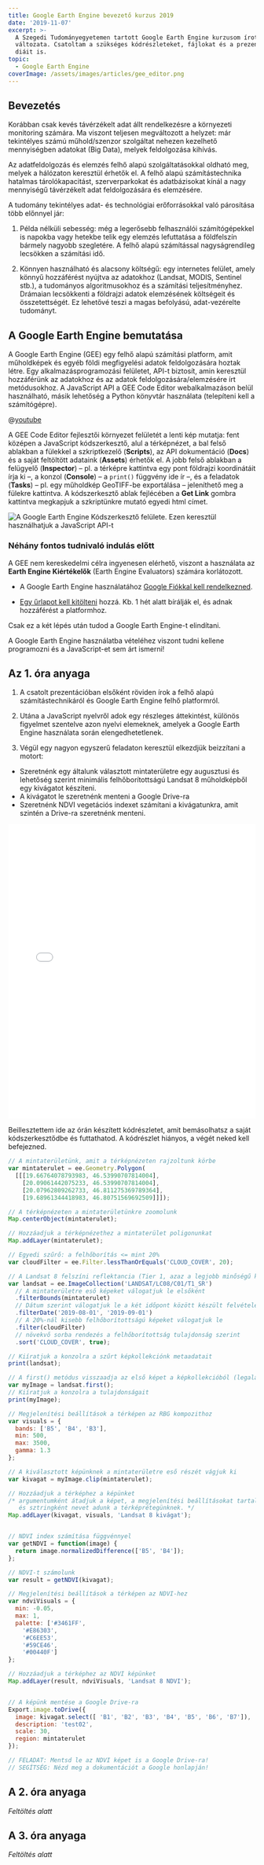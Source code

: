 ```yaml
---
title: Google Earth Engine bevezető kurzus 2019
date: '2019-11-07'
excerpt: >-
  A Szegedi Tudományegyetemen tartott Google Earth Engine kurzusom írott
  változata. Csatoltam a szükséges kódrészleteket, fájlokat és a prezentációm
  diáit is.
topic:
  - Google Earth Engine
coverImage: /assets/images/articles/gee_editor.png
---
```

## Bevezetés

Korábban csak kevés távérzékelt adat állt rendelkezésre a környezeti monitoring számára. Ma viszont teljesen megváltozott a helyzet: már tekintélyes számú műhold/szenzor szolgáltat nehezen kezelhető mennyiségben adatokat (Big Data), melyek feldolgozása kihívás.

Az adatfeldolgozás és elemzés felhő alapú szolgáltatásokkal oldható meg, melyek a hálózaton keresztül érhetők el. A felhő alapú számítástechnika hatalmas tárolókapacitást, szerverparkokat és adatbázisokat kínál a nagy mennyiségű távérzékelt adat feldolgozására és elemzésére.

A tudomány tekintélyes adat- és technológiai erőforrásokkal való párosítása több előnnyel jár:
1. Példa nélküli sebesség: még a legerősebb felhasználói számítógépekkel is napokba vagy hetekbe telik egy elemzés lefuttatása a földfelszín bármely nagyobb szegletére. A felhő alapú számítással nagyságrendileg lecsökken a számítási idő.

2. Könnyen használható és alacsony költségű: egy internetes felület, amely könnyű hozzáférést nyújtva az adatokhoz (Landsat, MODIS, Sentinel stb.), a tudományos algoritmusokhoz és a számítási teljesítményhez. Drámaian lecsökkenti a földrajzi adatok elemzésének költségeit és összetettségét. Ez lehetővé teszi a magas befolyású, adat-vezérelte tudományt.

## A Google Earth Engine bemutatása
A Google Earth Engine (GEE) egy felhő alapú számítási platform, amit műholdképek és egyéb földi megfigyelési adatok feldolgozására hoztak létre. Egy alkalmazásprogramozási felületet, API-t biztosít, amin keresztül hozzáférünk az adatokhoz és az adatok feldolgozására/elemzésére írt metódusokhoz. A JavaScript API a GEE Code Editor webalkalmazáson belül használható, másik lehetőség a Python könyvtár használata (telepíteni kell a számítógépre).

@[youtube](4E6yQLoGO2o)

A GEE Code Editor fejlesztői környezet felületét a lenti kép mutatja: fent középen a JavaScript kódszerkesztő, alul a térképnézet, a bal felső ablakban a fülekkel a szkriptkezelő (**Scripts**), az API dokumentáció (**Docs**) és a saját feltöltött adataink (**Assets**) érhetők el. A jobb felső ablakban a felügyelő (**Inspector**) – pl. a térképre kattintva egy pont földrajzi koordinátáit írja ki –, a konzol (**Console**) – a `print()` függvény ide ír –, és a feladatok (**Tasks**) – pl. egy műholdkép GeoTIFF-be exportálása – jeleníthető meg a fülekre kattintva. A kódszerkesztő ablak fejlécében a **Get Link** gombra kattintva megkapjuk a szkriptünkre mutató egyedi html címet.

![A Google Earth Engine Kódszerkesztő felülete. Ezen keresztül használhatjuk a JavaScript API-t](/assets/images/articles/gee_editor.png)

### Néhány fontos tudnivaló indulás előtt

A GEE nem kereskedelmi célra ingyenesen elérhető, viszont a használata az **Earth Engine Kiértékelők** (Earth Engine Evaluators) számára korlátozott.* A Google Earth Engine használatához [Google Fiókkal kell rendelkezned](https://accounts.google.com/SignUp?hl=hu).* [Egy űrlapot kell kitölteni](https://signup.earthengine.google.com/) hozzá. Kb. 1 hét alatt bírálják el, és adnak hozzáférést a platformhoz. Csak ez a két lépés után tudod a Google Earth Engine-t elindítani.

A Google Earth Engine használatba vételéhez viszont tudni kellene programozni és a JavaScript-et sem árt ismerni!

## Az 1. óra anyaga

1. A csatolt prezentációban elsőként röviden írok a felhő alapú számítástechnikáról és Google Earth Engine felhő platformról.

2. Utána a JavaScript nyelvről adok egy részleges áttekintést, különös figyelmet szentelve azon nyelvi elemeknek, amelyek a Google Earth Engine használata során elengedhetetlenek.

3. Végül egy nagyon egyszerű feladaton keresztül elkezdjük beizzítani a motort:
- Szeretnénk egy általunk választott mintaterületre egy augusztusi és lehetőség szerint minimális felhőborítottságú Landsat 8 műholdképből egy kivágatot készíteni.
- A kivágatot le szeretnénk menteni a Google Drive-ra
- Szeretnénk NDVI vegetációs indexet számítani a kivágatunkra, amit szintén a Drive-ra szeretnénk menteni.

<embed src="assets/files/google_earth_engine_gulacsi_andras_2019_1ora.pdf" type="application/pdf" width="100%" height="600px" />

Beillesztettem ide az órán készített kódrészletet, amit bemásolhatsz a saját kódszerkesztődbe és futtathatod. A kódrészlet hiányos, a végét neked kell befejezned.

````javascript
// A mintaterületünk, amit a térképnézeten rajzoltunk körbe
var mintaterulet = ee.Geometry.Polygon(
  [[[19.66764078793983, 46.53990707814004],
    [20.09061442075233, 46.53990707814004],
    [20.07962809262733, 46.811275369789364],
    [19.68961344418983, 46.80751569692509]]]);

// A térképnézeten a mintaterületünkre zoomolunk
Map.centerObject(mintaterulet);

// Hozzáadjuk a térképnézethez a mintaterület poligonunkat
Map.addLayer(mintaterulet);

// Egyedi szűrő: a felhőborítás <= mint 20% 
var cloudFilter = ee.Filter.lessThanOrEquals('CLOUD_COVER', 20);

// A Landsat 8 felszíni reflektancia (Tier 1, azaz a legjobb minőségű képek) képkollekció szűrése
var landsat = ee.ImageCollection('LANDSAT/LC08/C01/T1_SR')
  // A mintaterületre eső képeket válogatjuk le elsőként
  .filterBounds(mintaterulet)
  // Dátum szerint válogatjuk le a két időpont között készült felvételeket
  .filterDate('2019-08-01', '2019-09-01')
  // A 20%-nál kisebb felhőborítottságú képeket válogatjuk le
  .filter(cloudFilter)
  // növekvő sorba rendezés a felhőborítottság tulajdonság szerint
  .sort('CLOUD_COVER', true);

// Kiíratjuk a konzolra a szűrt képkollekciónk metaadatait
print(landsat);

// A first() metódus visszaadja az első képet a képkollekcióból (legalacsonyabb felhőborítás)
var myImage = landsat.first();
// Kiíratjuk a konzolra a tulajdonságait
print(myImage);

// Megjelenítési beállítások a térképen az RBG kompozithoz
var visuals = {
  bands: ['B5', 'B4', 'B3'],
  min: 500,
  max: 3500,
  gamma: 1.3
};

// A kiválasztott képünknek a mintaterületre eső részét vágjuk ki
var kivagat = myImage.clip(mintaterulet);

// Hozzáadjuk a térképhez a képünket
/* argumentumként átadjuk a képet, a megjelenítési beállításokat tartalmazó objektumot,
   és sztringként nevet adunk a térképrétegünknek. */
Map.addLayer(kivagat, visuals, 'Landsat 8 kivágat');


// NDVI index számítása függvénnyel
var getNDVI = function(image) {
  return image.normalizedDifference(['B5', 'B4']);
};

// NDVI-t számolunk
var result = getNDVI(kivagat);

// Megjelenítési beállítások a térképen az NDVI-hez
var ndviVisuals = {
  min: -0.05,
  max: 1,
  palette: ['#3461FF',
    '#E86303',
    '#C6EE53',
    '#59CE46',
    '#00440F']
};

// Hozzáadjuk a térképhez az NDVI képünket
Map.addLayer(result, ndviVisuals, 'Landsat 8 NDVI');


// A képünk mentése a Google Drive-ra
Export.image.toDrive({
  image: kivagat.select([ 'B1', 'B2', 'B3', 'B4', 'B5', 'B6', 'B7']),
  description: 'test02',
  scale: 30,
  region: mintaterulet
});

// FELADAT: Mentsd le az NDVI képet is a Google Drive-ra!
// SEGÍTSÉG: Nézd meg a dokumentációt a Google honlapján!
````


## A 2. óra anyaga
*Feltöltés alatt*

## A 3. óra anyaga
*Feltöltés alatt*
